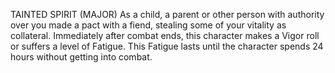 TAINTED SPIRIT (MAJOR)
As a child, a parent or other person with authority over you made a pact with a fiend, stealing some of your vitality as collateral. Immediately after combat ends, this character makes a Vigor roll or suffers a level of Fatigue. This Fatigue lasts until the character spends 24 hours without getting into combat.
